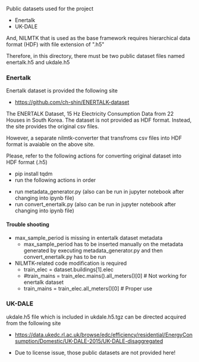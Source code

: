Public datasets used for the project

* Enertalk
* UK-DALE

And, NILMTK that is used as the base framework requires hierarchical data format (HDF) with file extension of ".h5"

Therefore, in this directory, there must be two public dataset files named enertalk.h5 and ukdale.h5

### Enertalk
Enertalk dataset is provided the following site
- https://github.com/ch-shin/ENERTALK-dataset

The ENERTALK Dataset, 15 Hz Electricity Consumption Data from 22 Houses in South Korea.
The dataset is not provided as HDF format. Instead, the site provides the original csv files.

However, a separate nilmtk-converter that transfroms csv files into HDF format is avaiable on the above site.

Please, refer to the following actions for converting original dataset into HDF format (.h5)
- pip install tqdm
- run the following actions in order
* run metadata_generator.py (also can be run in jupyter notebook after changing into ipynb file)
*	run convert_enertalk.py (also can be run in jupyter notebook after changing into ipynb file)

#### Trouble shooting
- max_sample_period is missing in entertalk dataset metadata
  * max_sample_period has to be inserted manually on the metadata generated by executing metadata_generator.py and then convert_enertalk.py has to be run
- NILMTK-related code modification is required
  * train_elec = dataset.buildings[1].elec
  * #train_mains = train_elec.mains().all_meters()[0] # Not working for enertalk dataset
  * train_mains = train_elec.all_meters()[0]          # Proper use
 

### UK-DALE

ukdale.h5 file which is included in ukdale.h5.tgz can be directed acquired from the following site
- https://data.ukedc.rl.ac.uk/browse/edc/efficiency/residential/EnergyConsumption/Domestic/UK-DALE-2015/UK-DALE-disaggregated

* Due to license issue, those public datasets are not provided here!
